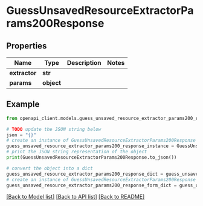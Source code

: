 # GuessUnsavedResourceExtractorParams200Response


## Properties

Name | Type | Description | Notes
------------ | ------------- | ------------- | -------------
**extractor** | **str** |  | 
**params** | **object** |  | 

## Example

```python
from openapi_client.models.guess_unsaved_resource_extractor_params200_response import GuessUnsavedResourceExtractorParams200Response

# TODO update the JSON string below
json = "{}"
# create an instance of GuessUnsavedResourceExtractorParams200Response from a JSON string
guess_unsaved_resource_extractor_params200_response_instance = GuessUnsavedResourceExtractorParams200Response.from_json(json)
# print the JSON string representation of the object
print(GuessUnsavedResourceExtractorParams200Response.to_json())

# convert the object into a dict
guess_unsaved_resource_extractor_params200_response_dict = guess_unsaved_resource_extractor_params200_response_instance.to_dict()
# create an instance of GuessUnsavedResourceExtractorParams200Response from a dict
guess_unsaved_resource_extractor_params200_response_form_dict = guess_unsaved_resource_extractor_params200_response.from_dict(guess_unsaved_resource_extractor_params200_response_dict)
```
[[Back to Model list]](../README.md#documentation-for-models) [[Back to API list]](../README.md#documentation-for-api-endpoints) [[Back to README]](../README.md)


